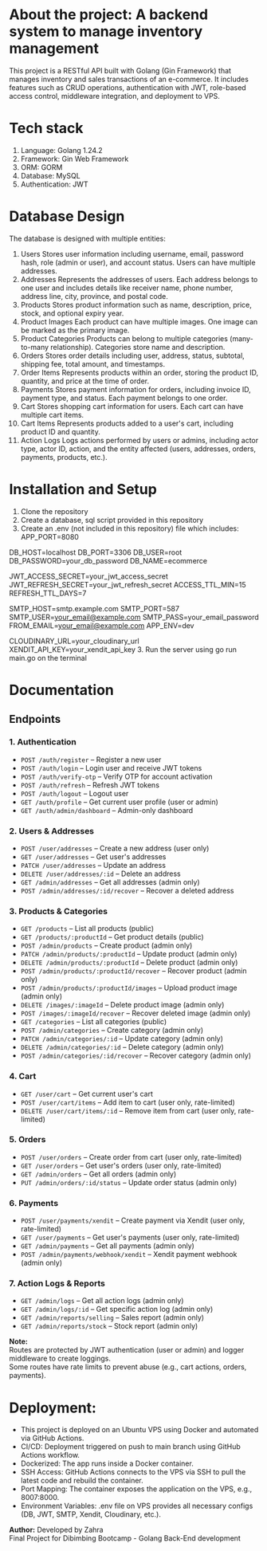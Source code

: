 # About the project: A backend system to manage inventory management
This project is a RESTful API built with Golang (Gin Framework) that manages inventory and sales transactions of an e-commerce.
It includes features such as CRUD operations, authentication with JWT, role-based access control, middleware integration, and deployment to VPS.

# Tech stack
1. Language: Golang 1.24.2
2. Framework: Gin Web Framework
3. ORM: GORM
4. Database: MySQL
5. Authentication: JWT

# Database Design
The database is designed with multiple entities:
1.  Users
    Stores user information including username, email, password hash,  role (admin or user), and account status. Users can have multiple addresses.
2.  Addresses
    Represents the addresses of users. Each address belongs to one  user and includes details like receiver name, phone number, address line, city, province, and postal code.
3.  Products
    Stores product information such as name, description, price, stock, and optional expiry year.
4.  Product Images
    Each product can have multiple images. One image can be marked as the primary image.
5.  Product Categories
    Products can belong to multiple categories (many-to-many relationship). Categories store name and description.
6.  Orders
    Stores order details including user, address, status, subtotal, shipping fee, total amount, and timestamps.
7.  Order Items
    Represents products within an order, storing the product ID, quantity, and price at the time of order.
8.  Payments
    Stores payment information for orders, including invoice ID, payment type, and status. Each payment belongs to one order.
9.  Cart
    Stores shopping cart information for users. Each cart can have multiple cart items.
10. Cart Items
    Represents products added to a user's cart, including product ID and quantity.
11. Action Logs
    Logs actions performed by users or admins, including actor type, actor ID, action, and the entity affected (users, addresses, orders, payments, products, etc.).

# Installation and Setup
1. Clone the repository
2. Create a database, sql script provided in this repository
3. Create an .env (not included in this repository) file which includes:
APP_PORT=8080

DB_HOST=localhost
DB_PORT=3306
DB_USER=root
DB_PASSWORD=your_db_password
DB_NAME=ecommerce

JWT_ACCESS_SECRET=your_jwt_access_secret
JWT_REFRESH_SECRET=your_jwt_refresh_secret
ACCESS_TTL_MIN=15
REFRESH_TTL_DAYS=7

SMTP_HOST=smtp.example.com
SMTP_PORT=587
SMTP_USER=your_email@example.com
SMTP_PASS=your_email_password
FROM_EMAIL=your_email@example.com
APP_ENV=dev

CLOUDINARY_URL=your_cloudinary_url
XENDIT_API_KEY=your_xendit_api_key
3. Run the server using go run main.go on the terminal

# Documentation
## Endpoints
### 1. Authentication
- `POST /auth/register` – Register a new user
- `POST /auth/login` – Login user and receive JWT tokens
- `POST /auth/verify-otp` – Verify OTP for account activation
- `POST /auth/refresh` – Refresh JWT tokens
- `POST /auth/logout` – Logout user
- `GET /auth/profile` – Get current user profile (user or admin)
- `GET /auth/admin/dashboard` – Admin-only dashboard

### 2. Users & Addresses
- `POST /user/addresses` – Create a new address (user only)
- `GET /user/addresses` – Get user's addresses
- `PATCH /user/addresses` – Update an address
- `DELETE /user/addresses/:id` – Delete an address
- `GET /admin/addresses` – Get all addresses (admin only)
- `POST /admin/addresses/:id/recover` – Recover a deleted address

### 3. Products & Categories
- `GET /products` – List all products (public)
- `GET /products/:productId` – Get product details (public)
- `POST /admin/products` – Create product (admin only)
- `PATCH /admin/products/:productId` – Update product (admin only)
- `DELETE /admin/products/:productId` – Delete product (admin only)
- `POST /admin/products/:productId/recover` – Recover product (admin only)
- `POST /admin/products/:productId/images` – Upload product image (admin only)
- `DELETE /images/:imageId` – Delete product image (admin only)
- `POST /images/:imageId/recover` – Recover deleted image (admin only)
- `GET /categories` – List all categories (public)
- `POST /admin/categories` – Create category (admin only)
- `PATCH /admin/categories/:id` – Update category (admin only)
- `DELETE /admin/categories/:id` – Delete category (admin only)
- `POST /admin/categories/:id/recover` – Recover category (admin only)

### 4. Cart
- `GET /user/cart` – Get current user's cart
- `POST /user/cart/items` – Add item to cart (user only, rate-limited)
- `DELETE /user/cart/items/:id` – Remove item from cart (user only, rate-limited)

### 5. Orders
- `POST /user/orders` – Create order from cart (user only, rate-limited)
- `GET /user/orders` – Get user's orders (user only, rate-limited)
- `GET /admin/orders` – Get all orders (admin only)
- `PUT /admin/orders/:id/status` – Update order status (admin only)

### 6. Payments
- `POST /user/payments/xendit` – Create payment via Xendit (user only, rate-limited)
- `GET /user/payments` – Get user's payments (user only, rate-limited)
- `GET /admin/payments` – Get all payments (admin only)
- `POST /admin/payments/webhook/xendit` – Xendit payment webhook (admin only)

### 7. Action Logs & Reports
- `GET /admin/logs` – Get all action logs (admin only)
- `GET /admin/logs/:id` – Get specific action log (admin only)
- `GET /admin/reports/selling` – Sales report (admin only)
- `GET /admin/reports/stock` – Stock report (admin only)

**Note:**  
Routes are protected by JWT authentication (user or admin) and logger middleware to create loggings.  
Some routes have rate limits to prevent abuse (e.g., cart actions, orders, payments).

# Deployment:
- This project is deployed on an Ubuntu VPS using Docker and automated via GitHub Actions.
- CI/CD: Deployment triggered on push to main branch using GitHub Actions workflow.
- Dockerized: The app runs inside a Docker container.
- SSH Access: GitHub Actions connects to the VPS via SSH to pull the latest code and rebuild the container.
- Port Mapping: The container exposes the application on the VPS, e.g., 8007:8000.
- Environment Variables: .env file on VPS provides all necessary configs (DB, JWT, SMTP, Xendit, Cloudinary, etc.).

**Author:**
Developed by Zahra<br>
Final Project for Dibimbing Bootcamp - Golang Back-End development